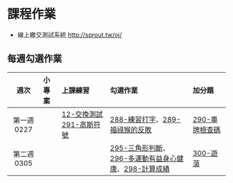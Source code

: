 # 課程作業

- 線上繳交測試系統 <http://sprout.tw/oj/>

## 每週勾選作業

| 週次        | 小專案   | 上課練習                                                                                | 勾選作業                                                                                                                                             | 加分題                                         |
| :----:      | :------- | :---------                                                                              | :---------                                                                                                                                           | :-------                                       |
| 第一週 0227 | &nbsp;   | [12-交換測試](http://sprout.tw/oj/pro/12/) [291-高斯符號](http://sprout.tw/oj/pro/291/) | [288-練習打字](http://sprout.tw/oj/pro/288/)、[289-福祿猴的反敗](http://sprout.tw/oj/pro/289/)                                                       | [290-車牌檢查碼](http://sprout.tw/oj/pro/290/) |
| 第二週 0305 | &nbsp;   |                                                                                         | [295-三角形判斷](http://sprout.tw/oj/pro/295/)、[296-多運動有益身心健康](http://sprout.tw/oj/pro/296/)、[298-計算成績](http://sprout.tw/oj/pro/298/) | [300-遊蕩](http://sprout.tw/oj/pro/300/)       |



